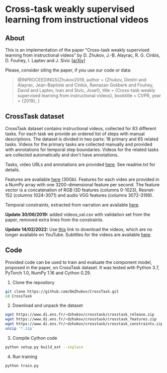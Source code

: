 # Cross-task weakly supervised learning from instructional videos

## About
This is an implementation of the paper "Cross-task weakly supervised learning from instructional videos" by D. Zhukov, J.-B. Alayrac, R. G. Cinbis, D. Fouhey, I. Laptev and J. Sivic [[arXiv](https://arxiv.org/abs/1903.08225)]

Please, consider siting the paper, if you use our code or data:
> @INPROCEEDINGS{Zhukov2019,
>     author      = {Zhukov, Dimitri and Alayrac, Jean-Baptiste and Cinbis, Ramazan Gokberk and Fouhey, David and Laptev, Ivan and Sivic, Josef},
>     title       = {Cross-task weakly supervised learning from instructional videos},
>     booktitle   = CVPR,
>     year        = {2019},
> }

## CrossTask dataset
CrossTask dataset contains instructional videos, collected for 83 different tasks.
For each task we provide an ordered list of steps with manual descriptions.
The dataset is divided in two parts: 18 primary and 65 related tasks.
Videos for the primary tasks are collected manually and provided with annotations for temporal step boundaries.
Videos for the related tasks are collected automatically and don't have annotations.

Tasks, video URLs and annotations are provided [here](https://www.di.ens.fr/~dzhukov/crosstask/crosstask_release.zip). See readme.txt for details.

Features are available [here](https://www.di.ens.fr/~dzhukov/crosstask/crosstask_features.zip) (30Gb). Features for each video are provided in a NumPy array with one 3200-dimensional feature per second. The feature vector is a concatenation of RGB I3D features (columns 0-1023), Resnet-152 (columns 1024-3071) and audio VGG features (columns 3072-3199).

Temporal constraints, extracted from narration are available [here](https://www.di.ens.fr/~dzhukov/crosstask/crosstask_constraints.zip).

**Update 30/06/2019:** added videos_val.csv with validation set from the paper, removed extra lines from the constraints.

**Update 14/02/2022:** Use [this](https://www.rocq.inria.fr/cluster-willow/dzhukov/missing_videos.tar.gz) link to download the videos, which are no longer available on YouTube. Subtitles for the videos are available [here](https://www.rocq.inria.fr/cluster-willow/dzhukov/crosstask-subtitles.tar.gz).

## Code
Provided code can be used to train and evaluate the component model, proposed in the paper, on CrossTask dataset. 
It was tested with Python 3.7, PyTorch 1.0, NumPy 1.16 and Cython 0.29. 

 1. Clone the repository
```bash
git clone https://github.com/DmZhukov/CrossTask.git
cd CrossTask
```
 2. Download and unpack the dataset
```bash
wget https://www.di.ens.fr/~dzhukov/crosstask/crosstask_release.zip
wget https://www.di.ens.fr/~dzhukov/crosstask/crosstask_features.zip
wget https://www.di.ens.fr/~dzhukov/crosstask/crosstask_constraints.zip
unzip '*.zip'
```
 3. Compile Cython code
```bash
python setup.py build_ext --inplace
```
 4. Run training
```bash
python train.py
```
